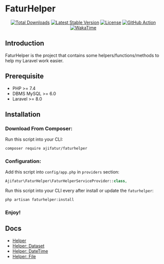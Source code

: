 # FaturHelper

<p align="center">
  <a href="https://packagist.org/packages/ajifatur/faturhelper"><img src="https://poser.pugx.org/ajifatur/faturhelper/d/total.svg" alt="Total Downloads"></a>
  <a href="https://packagist.org/packages/ajifatur/faturhelper"><img src="https://poser.pugx.org/ajifatur/faturhelper/v/stable.svg" alt="Latest Stable Version"></a>
  <a href="https://packagist.org/packages/ajifatur/faturhelper"><img src="https://poser.pugx.org/ajifatur/faturhelper/license.svg" alt="License"></a>
  <a href="https://github.com/ajifatur/faturhelper/actions/workflows/main.yml"><img src="https://github.com/ajifatur/faturhelper/actions/workflows/main.yml/badge.svg?branch=master" alt="GitHub Action"></a>
  <a href="https://wakatime.com/@ajifatur"><img src="https://wakatime.com/badge/user/7096d127-6916-4f3e-add2-b7f5ca9e1b66/project/f840f725-5b03-4345-809c-24f1142d91ae.svg" alt="WakaTime"></a>
</p>

## Introduction

FaturHelper is the project that contains some helpers/functions/methods to help my Laravel work easier.

## Prerequisite
- PHP >= 7.4
- DBMS MySQL >= 6.0
- Laravel >= 8.0

## Installation

### Download From Composer:

Run this script into your CLI:

```sh
composer require ajifatur/faturhelper
```

### Configuration:

Add this script into `config/app.php` in `providers` section:

``` php
Ajifatur\FaturHelper\FaturHelperServiceProvider::class,
```

Run this script into your CLI every after install or update the `faturhelper`:

```sh
php artisan faturhelper:install
```

### Enjoy!

## Docs
- [Helper](https://github.com/ajifatur/faturhelper/blob/master/readme/Helper.md)
- [Helper: Dataset](https://github.com/ajifatur/faturhelper/blob/master/readme/Dataset.md)
- [Helper: DateTime](https://github.com/ajifatur/faturhelper/blob/master/readme/DateTime.md)
- [Helper: File](https://github.com/ajifatur/faturhelper/blob/master/readme/File.md)
